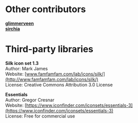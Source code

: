 # Other contributors

**[glimmerveen](https://github.com/glimmerveen)**  
**[sirchia](https://github.com/sirchia)**

# Third-party libraries

**Silk icon set 1.3**  
Author: Mark James  
Website: [www.famfamfam.com/lab/icons/silk/](http://www.famfamfam.com/lab/icons/silk/)  
License: Creative Commons Attribution 3.0 License

**Essentials**  
Author: Gregor Cresnar  
Website: [https://www.iconfinder.com/iconsets/essentials-3](https://www.iconfinder.com/iconsets/essentials-3)  
License: Free for commercial use
